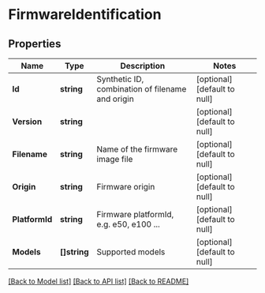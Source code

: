 # FirmwareIdentification

## Properties
Name | Type | Description | Notes
------------ | ------------- | ------------- | -------------
**Id** | **string** | Synthetic ID, combination of filename and origin | [optional] [default to null]
**Version** | **string** |  | [optional] [default to null]
**Filename** | **string** | Name of the firmware image file | [optional] [default to null]
**Origin** | **string** | Firmware origin | [optional] [default to null]
**PlatformId** | **string** | Firmware platformId, e.g. e50, e100 ... | [optional] [default to null]
**Models** | **[]string** | Supported models | [optional] [default to null]

[[Back to Model list]](../README.md#documentation-for-models) [[Back to API list]](../README.md#documentation-for-api-endpoints) [[Back to README]](../README.md)


